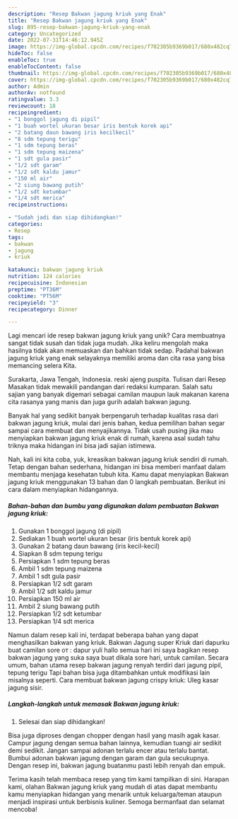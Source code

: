 ```yaml
---
description: "Resep Bakwan jagung kriuk yang Enak"
title: "Resep Bakwan jagung kriuk yang Enak"
slug: 895-resep-bakwan-jagung-kriuk-yang-enak
category: Uncategorized
date: 2022-07-31T14:46:12.945Z
image: https://img-global.cpcdn.com/recipes/f702305b9369b017/680x482cq70/bakwan-jagung-kriuk-foto-resep-utama.jpg
hideToc: false
enableToc: true
enableTocContent: false
thumbnail: https://img-global.cpcdn.com/recipes/f702305b9369b017/680x482cq70/bakwan-jagung-kriuk-foto-resep-utama.jpg
cover: https://img-global.cpcdn.com/recipes/f702305b9369b017/680x482cq70/bakwan-jagung-kriuk-foto-resep-utama.jpg
author: Admin
authorAv: notfound
ratingvalue: 3.3
reviewcount: 18
recipeingredient:
- "1 bonggol jagung di pipil"
- "1 buah wortel ukuran besar iris bentuk korek api"
- "2 batang daun bawang iris kecilkecil"
- "8 sdm tepung terigu"
- "1 sdm tepung beras"
- "1 sdm tepung maizena"
- "1 sdt gula pasir"
- "1/2 sdt garam"
- "1/2 sdt kaldu jamur"
- "150 ml air"
- "2 siung bawang putih"
- "1/2 sdt ketumbar"
- "1/4 sdt merica"
recipeinstructions:

- "Sudah jadi dan siap dihidangkan!"
categories:
- Resep
tags:
- bakwan
- jagung
- kriuk

katakunci: bakwan jagung kriuk 
nutrition: 124 calories
recipecuisine: Indonesian
preptime: "PT36M"
cooktime: "PT56M"
recipeyield: "3"
recipecategory: Dinner

---
```





Lagi mencari ide resep bakwan jagung kriuk yang unik? Cara membuatnya sangat tidak susah dan tidak juga mudah. Jika keliru mengolah maka hasilnya tidak akan memuaskan dan bahkan tidak sedap. Padahal bakwan jagung kriuk yang enak selayaknya memiliki aroma dan cita rasa yang bisa memancing selera Kita.





Surakarta, Jawa Tengah, Indonesia. reski ajeng puspita. Tulisan dari Resep Masakan tidak mewakili pandangan dari redaksi kumparan. Salah satu sajian yang banyak digemari sebagai camilan maupun lauk makanan karena cita rasanya yang manis dan juga gurih adalah bakwan jagung.

Banyak hal yang sedikit banyak berpengaruh terhadap kualitas rasa dari bakwan jagung kriuk, mulai dari jenis bahan, kedua pemilihan bahan segar sampai cara membuat dan menyajikannya. Tidak usah pusing jika mau menyiapkan bakwan jagung kriuk enak di rumah, karena asal sudah tahu triknya maka hidangan ini bisa jadi sajian istimewa.






Nah, kali ini kita coba, yuk, kreasikan bakwan jagung kriuk sendiri di rumah. Tetap dengan bahan sederhana, hidangan ini bisa memberi manfaat dalam membantu menjaga kesehatan tubuh kita. Kamu dapat menyiapkan Bakwan jagung kriuk menggunakan 13 bahan dan 0 langkah pembuatan. Berikut ini cara dalam menyiapkan hidangannya.

<!--inarticleads1-->

##### Bahan-bahan dan bumbu yang digunakan dalam pembuatan Bakwan jagung kriuk:

1. Gunakan 1 bonggol jagung (di pipil)
1. Sediakan 1 buah wortel ukuran besar (iris bentuk korek api)
1. Gunakan 2 batang daun bawang (iris kecil-kecil)
1. Siapkan 8 sdm tepung terigu
1. Persiapkan 1 sdm tepung beras
1. Ambil 1 sdm tepung maizena
1. Ambil 1 sdt gula pasir
1. Persiapkan 1/2 sdt garam
1. Ambil 1/2 sdt kaldu jamur
1. Persiapkan 150 ml air
1. Ambil 2 siung bawang putih
1. Persiapkan 1/2 sdt ketumbar
1. Persiapkan 1/4 sdt merica


Namun dalam resep kali ini, terdapat beberapa bahan yang dapat menghasilkan bakwan yang kriuk. Bakwan Jagung super Kriuk dari dapurku buat camilan sore от : dapur yuli hallo semua hari ini saya bagikan resep bakwan jagung yang suka saya buat dikala sore hari, untuk camilan. Secara umum, bahan utama resep bakwan jagung renyah terdiri dari jagung pipil, tepung terigu Tapi bahan bisa juga ditambahkan untuk modifikasi lain misalnya seperti. Cara membuat bakwan jagung crispy kriuk: Uleg kasar jagung sisir. 

<!--inarticleads2-->

##### Langkah-langkah untuk memasak Bakwan jagung kriuk:


1. Selesai dan siap dihidangkan!

Bisa juga diproses dengan chopper dengan hasil yang masih agak kasar. Campur jagung dengan semua bahan lainnya, kemudian tuangi air sedikit demi sedikit. Jangan sampai adonan terlalu encer atau terlalu bantat. Bumbui adonan bakwan jagung dengan garam dan gula secukupnya. Dengan resep ini, bakwan jagung buatanmu pasti lebih renyah dan empuk. 

Terima kasih telah membaca resep yang tim kami tampilkan di sini. Harapan kami, olahan Bakwan jagung kriuk yang mudah di atas dapat membantu kamu menyiapkan hidangan yang menarik untuk keluarga/teman ataupun menjadi inspirasi untuk berbisnis kuliner. Semoga bermanfaat dan selamat mencoba!
